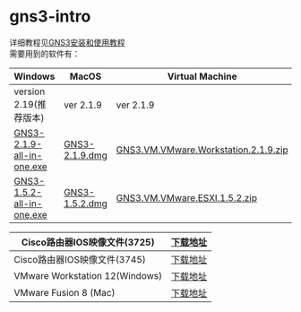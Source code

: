 # gns3-intro
详细教程见[GNS3安装和使用教程](https://blog.csdn.net/zhangpeterx/article/details/86407065)     
需要用到的软件有：

|Windows|	MacOS|	Virtual Machine|
|--|--|--|
|version 2.19(推荐版本)|ver 2.1.9|ver 2.1.9||
|[GNS3-2.1.9-all-in-one.exe](https://github.com/zhang0peter/gns3-intro/blob/master/GNS3-2.1.9-all-in-one.exe)| [GNS3-2.1.9.dmg](https://github.com/zhang0peter/gns3-intro/blob/master/GNS3-2.1.9.dmg)   |[GNS3.VM.VMware.Workstation.2.1.9.zip](https://github.com/zhang0peter/gns3-intro/blob/master/GNS3.VM.VMware.Workstation.2.1.9.zip)|
|      [GNS3-1.5.2-all-in-one.exe](https://github.com/zhang0peter/gns3-intro/blob/master/GNS3-1.5.2-all-in-one.exe)      |   [GNS3-1.5.2.dmg](https://github.com/zhang0peter/gns3-intro/blob/master/GNS3-1.5.2.dmg)                              |[GNS3.VM.VMware.ESXI.1.5.2.zip](https://github.com/zhang0peter/gns3-intro/blob/master/GNS3.VM.VMware.ESXI.1.5.2.zip)|



|Cisco路由器IOS映像文件(3725)|[下载地址](https://github.com/zhang0peter/gns3-intro/blob/master/cisco2-c3725.bin)  |
|--|--|
|Cisco路由器IOS映像文件(3745)  |[下载地址](https://github.com/zhang0peter/gns3-intro/blob/master/c3745-adventerprisek.124-25d.bin)  |
|VMware Workstation 12(Windows) | [下载地址](https://github.com/zhang0peter/gns3-intro/blob/master/VM-12.1.0.zip)|
|VMware Fusion 8 (Mac)| [下载地址](https://github.com/zhang0peter/gns3-intro/blob/master/VMwareFusion8.zip)|
